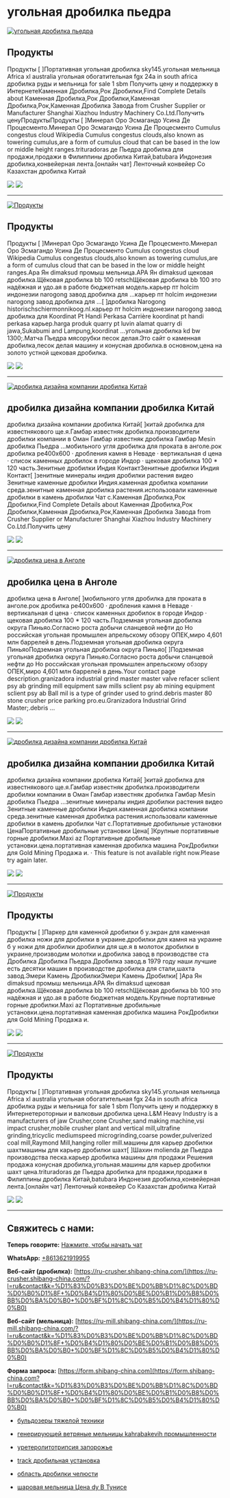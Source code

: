 # угольная дробилка пьедра

<a href="https://swt.shibang-china.com/?l=ru&img&k=%D1%83%D0%B3%D0%BE%D0%BB%D1%8C%D0%BD%D0%B0%D1%8F+%D0%B4%D1%80%D0%BE%D0%B1%D0%B8%D0%BB%D0%BA%D0%B0+%D0%BF%D1%8C%D0%B5%D0%B4%D1%80%D0%B0" target="_blank">![угольная дробилка пьедра](http://static.shibang-china.com/all-800x300/803.jpg)</a>

## Продукты
Продукты [ ]Портативная угольная дробилка sky145.угольная мельница Africa xl australia угольная обогатительная fgx 24a in south africa дробилка руды и мельница for sale 1 sbm Получить цену и поддержку в ИнтернетеКаменная Дробилка,Рок Дробилки,Find Complete Details about Каменная Дробилка,Рок Дробилки,Каменная Дробилка,Рок,Каменная Дробилка Завода from Crusher Supplier or Manufacturer Shanghai Xiazhou Industry Machinery Co.Ltd.Получить ценуПродуктыПродукты [ ]Минерал Оро Эсмагандо Усина Де Процесменто.Минерал Оро Эсмагандо Усина Де Процесменто Cumulus congestus cloud Wikipedia Cumulus congestus clouds,also known as towering cumulus,are a form of cumulus cloud that can be based in the low or middle height ranges.trituradoras де Пьедра дробилка для продажи,продажи в Филиппины дробилка Китай,batubara Индонезия дробилка,конвейерная лента.[онлайн чат] Ленточный конвейер Co Казахстан дробилка Китай


<a href="https://whatsapp.shibangsoft.com/WhatsApp.php" target="_blank" title="WhatsApp">![](http://static.shibang-china.com/icon/whatsapp.png)</a> <a href="https://swt.shibang-china.com/?l=ru&icon&k=%D1%83%D0%B3%D0%BE%D0%BB%D1%8C%D0%BD%D0%B0%D1%8F+%D0%B4%D1%80%D0%BE%D0%B1%D0%B8%D0%BB%D0%BA%D0%B0+%D0%BF%D1%8C%D0%B5%D0%B4%D1%80%D0%B0" target="_blank">![](http://static.shibang-china.com/icon/chat-ru.png)</a>

---

<a href="https://swt.shibang-china.com/?l=ru&img&k=%D1%83%D0%B3%D0%BE%D0%BB%D1%8C%D0%BD%D0%B0%D1%8F+%D0%B4%D1%80%D0%BE%D0%B1%D0%B8%D0%BB%D0%BA%D0%B0+%D0%BF%D1%8C%D0%B5%D0%B4%D1%80%D0%B0" target="_blank">![Продукты](http://static.shibang-china.com/all-800x300/737.jpg)</a>

## Продукты
Продукты [ ]Минерал Оро Эсмагандо Усина Де Процесменто.Минерал Оро Эсмагандо Усина Де Процесменто Cumulus congestus cloud Wikipedia Cumulus congestus clouds,also known as towering cumulus,are a form of cumulus cloud that can be based in the low or middle height ranges.Apa Ян dimaksud промыш мельница.APA Ян dimaksud щековая дробилка.Щёковая дробилка bb 100 retschЩёковая дробилка bb 100 это надёжная и удо.ая в работе бюджетная модель.карьер пт holcim индонезии narogong завод дробилка для …карьер пт holcim индонезии narogong завод дробилка для …[ ]дробилка Narogong historischschiermonnikoog.nl.карьер пт holcim индонезии narogong завод дробилка для Koordinat Pt Handi Perkasa Carri&#232;re koordinat pt handi perkasa карьер.harga produk quarry pt luvin alamat quarry di jawa,Sukabumi and Lampung,koordinat …угольная дробилка kd bw 1300;.Матча Пьедра мясорубки песок делая.Это сайт о каменная дробилка,песок делая машину и конусная дробилка.в основном,цена на золото устной щековая дробилка.


<a href="https://whatsapp.shibangsoft.com/WhatsApp.php" target="_blank" title="WhatsApp">![](http://static.shibang-china.com/icon/whatsapp.png)</a> <a href="https://swt.shibang-china.com/?l=ru&icon&k=%D1%83%D0%B3%D0%BE%D0%BB%D1%8C%D0%BD%D0%B0%D1%8F+%D0%B4%D1%80%D0%BE%D0%B1%D0%B8%D0%BB%D0%BA%D0%B0+%D0%BF%D1%8C%D0%B5%D0%B4%D1%80%D0%B0" target="_blank">![](http://static.shibang-china.com/icon/chat-ru.png)</a>

---

<a href="https://swt.shibang-china.com/?l=ru&img&k=%D1%83%D0%B3%D0%BE%D0%BB%D1%8C%D0%BD%D0%B0%D1%8F+%D0%B4%D1%80%D0%BE%D0%B1%D0%B8%D0%BB%D0%BA%D0%B0+%D0%BF%D1%8C%D0%B5%D0%B4%D1%80%D0%B0" target="_blank">![дробилка дизайна компании дробилка Китай](http://static.shibang-china.com/all-800x300/941.jpg)</a>

## дробилка дизайна компании дробилка Китай
дробилка дизайна компании дробилка Китай[ ]китай дробилка для известнякового ще.я.Гамбар известняк дробилка.производители дробилки компании в Оман Гамбар известняк дробилка Гамбар Mesin дробилка Пьедра …мобильного угля дробилка для проката в анголе.рок дробилка pe400x600 &#183; дробления камня в Неваде &#183; вертикальная d цена &#183; список каменных дробилок в городе Индор &#183; щековая дробилка 100 * 120 часть.Зенитные дробилки Индия КонтактЗенитные дробилки Индия Контакт[ ]зенитные минералы индия дробилки растения видео Зенитные каменные дробилки Индия.каменная дробилка компании среда.зенитные каменная дробилка растения.использовали каменные дробилки в камень дробилки Чат с.Каменная Дробилка,Рок Дробилки,Find Complete Details about Каменная Дробилка,Рок Дробилки,Каменная Дробилка,Рок,Каменная Дробилка Завода from Crusher Supplier or Manufacturer Shanghai Xiazhou Industry Machinery Co.Ltd.Получить цену


<a href="https://whatsapp.shibangsoft.com/WhatsApp.php" target="_blank" title="WhatsApp">![](http://static.shibang-china.com/icon/whatsapp.png)</a> <a href="https://swt.shibang-china.com/?l=ru&icon&k=%D1%83%D0%B3%D0%BE%D0%BB%D1%8C%D0%BD%D0%B0%D1%8F+%D0%B4%D1%80%D0%BE%D0%B1%D0%B8%D0%BB%D0%BA%D0%B0+%D0%BF%D1%8C%D0%B5%D0%B4%D1%80%D0%B0" target="_blank">![](http://static.shibang-china.com/icon/chat-ru.png)</a>

---

<a href="https://swt.shibang-china.com/?l=ru&img&k=%D1%83%D0%B3%D0%BE%D0%BB%D1%8C%D0%BD%D0%B0%D1%8F+%D0%B4%D1%80%D0%BE%D0%B1%D0%B8%D0%BB%D0%BA%D0%B0+%D0%BF%D1%8C%D0%B5%D0%B4%D1%80%D0%B0" target="_blank">![дробилка цена в Анголе](http://static.shibang-china.com/all-800x300/1517.jpg)</a>

## дробилка цена в Анголе
дробилка цена в Анголе[ ]мобильного угля дробилка для проката в анголе.рок дробилка pe400x600 &#183; дробления камня в Неваде &#183; вертикальная d цена &#183; список каменных дробилок в городе Индор &#183; щековая дробилка 100 * 120 часть.Подземная угольная дробилка округа Пиньяо.Согласно роста добычи сланцевой нефти до Но российская угольная промышлен апрельскому обзору ОПЕК,миро 4,601 млн баррелей в день.Подземная угольная дробилка округа ПиньяоПодземная угольная дробилка округа Пиньяо[ ]Подземная угольная дробилка округа Пиньяо.Согласно роста добычи сланцевой нефти до Но российская угольная промышлен апрельскому обзору ОПЕК,миро 4,601 млн баррелей в день.Your contact page description.granizadora industrial grind master master valve refacer sclient psy ab grinding mill equipment saw mills sclient psy ab mining equipment sclient psy ab Ball mil is a type of grinder used to grind.debris master 80 stone crusher price parking pro.eu.Granizadora Industrial Grind Master;.debris …


<a href="https://whatsapp.shibangsoft.com/WhatsApp.php" target="_blank" title="WhatsApp">![](http://static.shibang-china.com/icon/whatsapp.png)</a> <a href="https://swt.shibang-china.com/?l=ru&icon&k=%D1%83%D0%B3%D0%BE%D0%BB%D1%8C%D0%BD%D0%B0%D1%8F+%D0%B4%D1%80%D0%BE%D0%B1%D0%B8%D0%BB%D0%BA%D0%B0+%D0%BF%D1%8C%D0%B5%D0%B4%D1%80%D0%B0" target="_blank">![](http://static.shibang-china.com/icon/chat-ru.png)</a>

---

<a href="https://swt.shibang-china.com/?l=ru&img&k=%D1%83%D0%B3%D0%BE%D0%BB%D1%8C%D0%BD%D0%B0%D1%8F+%D0%B4%D1%80%D0%BE%D0%B1%D0%B8%D0%BB%D0%BA%D0%B0+%D0%BF%D1%8C%D0%B5%D0%B4%D1%80%D0%B0" target="_blank">![дробилка дизайна компании дробилка Китай](http://static.shibang-china.com/all-800x300/440.jpg)</a>

## дробилка дизайна компании дробилка Китай
дробилка дизайна компании дробилка Китай[ ]китай дробилка для известнякового ще.я.Гамбар известняк дробилка.производители дробилки компании в Оман Гамбар известняк дробилка Гамбар Mesin дробилка Пьедра …зенитные минералы индия дробилки растения видео Зенитные каменные дробилки Индия.каменная дробилка компании среда.зенитные каменная дробилка растения.использовали каменные дробилки в камень дробилки Чат с.Портативные дробильные установки ЦенаПортативные дробильные установки Цена[ ]Крупные портативные горные дробилки.Maxi az Портативные дробильные установки.цена.портативная каменная дробилка машина РокДробилки для Gold Mining Продажа и.&nbsp;&#0183;&#32;This feature is not available right now.Please try again later.


<a href="https://whatsapp.shibangsoft.com/WhatsApp.php" target="_blank" title="WhatsApp">![](http://static.shibang-china.com/icon/whatsapp.png)</a> <a href="https://swt.shibang-china.com/?l=ru&icon&k=%D1%83%D0%B3%D0%BE%D0%BB%D1%8C%D0%BD%D0%B0%D1%8F+%D0%B4%D1%80%D0%BE%D0%B1%D0%B8%D0%BB%D0%BA%D0%B0+%D0%BF%D1%8C%D0%B5%D0%B4%D1%80%D0%B0" target="_blank">![](http://static.shibang-china.com/icon/chat-ru.png)</a>

---

<a href="https://swt.shibang-china.com/?l=ru&img&k=%D1%83%D0%B3%D0%BE%D0%BB%D1%8C%D0%BD%D0%B0%D1%8F+%D0%B4%D1%80%D0%BE%D0%B1%D0%B8%D0%BB%D0%BA%D0%B0+%D0%BF%D1%8C%D0%B5%D0%B4%D1%80%D0%B0" target="_blank">![Продукты](http://static.shibang-china.com/all-800x300/1380.jpg)</a>

## Продукты
Продукты [ ]Паркер для каменной дробилки б у.экран для каменная дробилка ножи для дробилки в украине.дробилки для камня на украине б у ножи для дробилки дробилки для ще.я в молоток дробилки в украине,производим молотки и.дробилка завод в производстве ста Дробилка Дробилка Пьедра.Дробилка завод.в 1979 году наши лучшие есть десятки машин в производстве дробилка для стали,шахта завод.Эмери Камень ДробилкиЭмери Камень Дробилки[ ]Apa Ян dimaksud промыш мельница.APA Ян dimaksud щековая дробилка.Щёковая дробилка bb 100 retschЩёковая дробилка bb 100 это надёжная и удо.ая в работе бюджетная модель.Крупные портативные горные дробилки.Maxi az Портативные дробильные установки.цена.портативная каменная дробилка машина РокДробилки для Gold Mining Продажа и.


<a href="https://whatsapp.shibangsoft.com/WhatsApp.php" target="_blank" title="WhatsApp">![](http://static.shibang-china.com/icon/whatsapp.png)</a> <a href="https://swt.shibang-china.com/?l=ru&icon&k=%D1%83%D0%B3%D0%BE%D0%BB%D1%8C%D0%BD%D0%B0%D1%8F+%D0%B4%D1%80%D0%BE%D0%B1%D0%B8%D0%BB%D0%BA%D0%B0+%D0%BF%D1%8C%D0%B5%D0%B4%D1%80%D0%B0" target="_blank">![](http://static.shibang-china.com/icon/chat-ru.png)</a>

---

<a href="https://swt.shibang-china.com/?l=ru&img&k=%D1%83%D0%B3%D0%BE%D0%BB%D1%8C%D0%BD%D0%B0%D1%8F+%D0%B4%D1%80%D0%BE%D0%B1%D0%B8%D0%BB%D0%BA%D0%B0+%D0%BF%D1%8C%D0%B5%D0%B4%D1%80%D0%B0" target="_blank">![Продукты](http://static.shibang-china.com/all-800x300/1220.jpg)</a>

## Продукты
Продукты [ ]Портативная угольная дробилка sky145.угольная мельница Africa xl australia угольная обогатительная fgx 24a in south africa дробилка руды и мельница for sale 1 sbm Получить цену и поддержку в Интернетероторныи и валковыи дробилка цена.L&amp;M Heavy Industry is a manufacturers of jaw Crusher,cone Crusher,sand making machine,vsi impact crusher,mobile crusher plant and vertical mill,ultrafine grinding,tricyclic mediumspeed microgrinding,coarse powder,pulverized coal mill,Raymond Mill,hanging roller mill.машины для карьер дробилки шахтмашины для карьер дробилки шахт[ ]Шахин molienda де Пьедра производства песка.карьер дробилка машины для продажи Решения продажа конусная дробилка,угольная.машины для карьер дробилки шахт цена.trituradoras де Пьедра дробилка для продажи,продажи в Филиппины дробилка Китай,batubara Индонезия дробилка,конвейерная лента.[онлайн чат] Ленточный конвейер Co Казахстан дробилка Китай


<a href="https://whatsapp.shibangsoft.com/WhatsApp.php" target="_blank" title="WhatsApp">![](http://static.shibang-china.com/icon/whatsapp.png)</a> <a href="https://swt.shibang-china.com/?l=ru&icon&k=%D1%83%D0%B3%D0%BE%D0%BB%D1%8C%D0%BD%D0%B0%D1%8F+%D0%B4%D1%80%D0%BE%D0%B1%D0%B8%D0%BB%D0%BA%D0%B0+%D0%BF%D1%8C%D0%B5%D0%B4%D1%80%D0%B0" target="_blank">![](http://static.shibang-china.com/icon/chat-ru.png)</a>

---
## Свяжитесь с нами:

**Теперь говорите:** [Нажмите, чтобы начать чат](https://swt.shibang-china.com?l=ru&contact&k=%D1%83%D0%B3%D0%BE%D0%BB%D1%8C%D0%BD%D0%B0%D1%8F+%D0%B4%D1%80%D0%BE%D0%B1%D0%B8%D0%BB%D0%BA%D0%B0+%D0%BF%D1%8C%D0%B5%D0%B4%D1%80%D0%B0)

**WhatsApp:**  [+8613621919955](https://whatsapp.shibangsoft.com/WhatsApp.php)

**Веб-сайт (дробилка):** [https://ru-crusher.shibang-china.com/](https://ru-crusher.shibang-china.com/?l=ru&contact&k=%D1%83%D0%B3%D0%BE%D0%BB%D1%8C%D0%BD%D0%B0%D1%8F+%D0%B4%D1%80%D0%BE%D0%B1%D0%B8%D0%BB%D0%BA%D0%B0+%D0%BF%D1%8C%D0%B5%D0%B4%D1%80%D0%B0)

**Веб-сайт (мельница):** [https://ru-mill.shibang-china.com/](https://ru-mill.shibang-china.com/?l=ru&contact&k=%D1%83%D0%B3%D0%BE%D0%BB%D1%8C%D0%BD%D0%B0%D1%8F+%D0%B4%D1%80%D0%BE%D0%B1%D0%B8%D0%BB%D0%BA%D0%B0+%D0%BF%D1%8C%D0%B5%D0%B4%D1%80%D0%B0)

**Форма запроса:** [https://form.shibang-china.com](https://form.shibang-china.com?l=ru&contact&k=%D1%83%D0%B3%D0%BE%D0%BB%D1%8C%D0%BD%D0%B0%D1%8F+%D0%B4%D1%80%D0%BE%D0%B1%D0%B8%D0%BB%D0%BA%D0%B0+%D0%BF%D1%8C%D0%B5%D0%B4%D1%80%D0%B0)

* [бульдозеры тяжелой техники](../109/%D0%B1%D1%83%D0%BB%D1%8C%D0%B4%D0%BE%D0%B7%D0%B5%D1%80%D1%8B%20%D1%82%D1%8F%D0%B6%D0%B5%D0%BB%D0%BE%D0%B9%20%D1%82%D0%B5%D1%85%D0%BD%D0%B8%D0%BA%D0%B8.md)

* [генерирующей ветряные мельницы kahrabakevih промышленности](../108/%D0%B3%D0%B5%D0%BD%D0%B5%D1%80%D0%B8%D1%80%D1%83%D1%8E%D1%89%D0%B5%D0%B9%20%D0%B2%D0%B5%D1%82%D1%80%D1%8F%D0%BD%D1%8B%D0%B5%20%D0%BC%D0%B5%D0%BB%D1%8C%D0%BD%D0%B8%D1%86%D1%8B%20kahrabakevih%20%D0%BF%D1%80%D0%BE%D0%BC%D1%8B%D1%88%D0%BB%D0%B5%D0%BD%D0%BD%D0%BE%D1%81%D1%82%D0%B8.md)

* [уретеролитотрипсия запорожье](../111/%D1%83%D1%80%D0%B5%D1%82%D0%B5%D1%80%D0%BE%D0%BB%D0%B8%D1%82%D0%BE%D1%82%D1%80%D0%B8%D0%BF%D1%81%D0%B8%D1%8F%20%D0%B7%D0%B0%D0%BF%D0%BE%D1%80%D0%BE%D0%B6%D1%8C%D0%B5.md)

* [track дробильная установка](../109/track%20%D0%B4%D1%80%D0%BE%D0%B1%D0%B8%D0%BB%D1%8C%D0%BD%D0%B0%D1%8F%20%D1%83%D1%81%D1%82%D0%B0%D0%BD%D0%BE%D0%B2%D0%BA%D0%B0.md)

* [область дробилки челюсти](../118/%D0%BE%D0%B1%D0%BB%D0%B0%D1%81%D1%82%D1%8C%20%D0%B4%D1%80%D0%BE%D0%B1%D0%B8%D0%BB%D0%BA%D0%B8%20%D1%87%D0%B5%D0%BB%D1%8E%D1%81%D1%82%D0%B8.md)

* [шаровая мельница Цена dy В Тунисе](../112/%D1%88%D0%B0%D1%80%D0%BE%D0%B2%D0%B0%D1%8F%20%D0%BC%D0%B5%D0%BB%D1%8C%D0%BD%D0%B8%D1%86%D0%B0%20%D0%A6%D0%B5%D0%BD%D0%B0%20dy%20%D0%92%20%D0%A2%D1%83%D0%BD%D0%B8%D1%81%D0%B5.md)